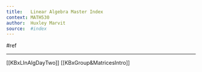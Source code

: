 ```yaml
---
title:   Linear Algebra Master Index
context: MATH530
author:  Huxley Marvit
source:  #index
---
```


#ref

---



[[KBxLInAlgDayTwo]]
[[KBxGroup&MatricesIntro]]


